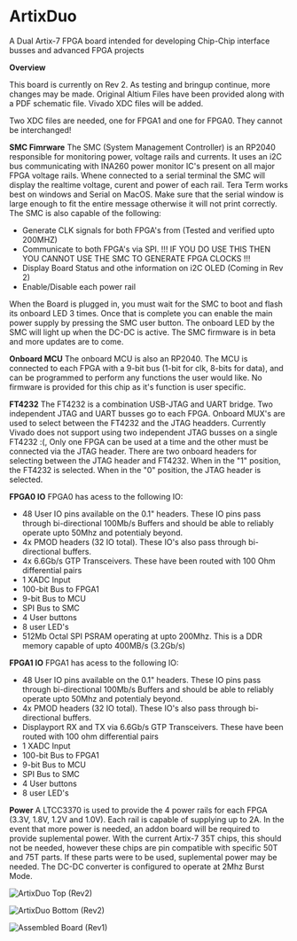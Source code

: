 # ArtixDuo
A Dual Artix-7 FPGA board intended for developing Chip-Chip interface busses and advanced FPGA projects

**Overview**

This board is currently on Rev 2. As testing and bringup continue, more changes may be made. Original Altium Files have been provided along with a PDF schematic file. Vivado XDC files will be added. 

Two XDC files are needed, one for FPGA1 and one for FPGA0. They cannot be interchanged!

**SMC Fimrware**
The SMC (System Management Controller) is an RP2040 responsible for monitoring power, voltage rails and currents. It uses an i2C bus communicating with INA260 power monitor IC's present on all major FPGA voltage rails. Whene connected to a serial terminal the SMC will display the realtime voltage, curent and power of each rail. Tera Term works best on windows and Serial on MacOS. Make sure that the serial window is large enough to fit the entire message otherwise it will not print correctly. The SMC is also capable of the following: 
- Generate CLK signals for both FPGA's from (Tested and verified upto 200MHZ)
- Communicate to both FPGA's via SPI. !!! IF YOU DO USE THIS THEN YOU CANNOT USE THE SMC TO GENERATE FPGA CLOCKS !!!
- Display Board Status and othe information on i2C OLED (Coming in Rev 2)
- Enable/Disable each power rail

When the Board is plugged in, you must wait for the SMC to boot and flash its onboard LED 3 times. Once that is complete you can enable the main power supply by pressing the SMC user button. The onboard LED by the SMC will light up when the DC-DC is active.
The SMC firmware is in beta and more updates are to come.

**Onboard MCU**
The onboard MCU is also an RP2040. The MCU is connected to each FPGA with a 9-bit bus (1-bit for clk, 8-bits for data), and can be programmed to perform any functions the user would like. No firmware is provided for this chip as it's function is user specific.

**FT4232**
The FT4232 is a combination USB-JTAG and UART bridge. Two independent JTAG and UART busses go to each FPGA. Onboard MUX's are used to select between the FT4232 and the JTAG headders. Currently Vivado does not support using two independent JTAG busses on a single FT4232 :(, Only one FPGA can be used at a time and the other must be connected via the JTAG header. There are two onboard headers for selecting between the JTAG header and FT4232. When in the "1" position, the FT4232 is selected. When in the "0" position, the JTAG header is selected. 

**FPGA0 IO**
FPGA0 has acess to the following IO:
- 48 User IO pins available on the 0.1" headers. These IO pins pass through bi-directional 100Mb/s Buffers and should be able to reliably operate upto 50Mhz and potentialy beyond.
- 4x PMOD headers (32 IO total). These IO's also pass through bi-directional buffers.
- 4x 6.6Gb/s GTP Transceivers. These have been routed with 100 Ohm differential pairs  
- 1 XADC Input
- 100-bit Bus to FPGA1
- 9-bit Bus to MCU
- SPI Bus to SMC
- 4 User buttons
- 8 user LED's
- 512Mb Octal SPI PSRAM operating at upto 200Mhz. This is a DDR memory capable of upto 400MB/s (3.2Gb/s)

**FPGA1 IO**
FPGA1 has acess to the following IO:
- 48 User IO pins available on the 0.1" headers. These IO pins pass through bi-directional 100Mb/s Buffers and should be able to reliably operate upto 50Mhz and potentialy beyond.
- 4x PMOD headers (32 IO total). These IO's also pass through bi-directional buffers.
- Displayport RX and TX via 6.6Gb/s GTP Transceivers. These have been routed with 100 ohm differential pairs   
- 1 XADC Input
- 100-bit Bus to FPGA1
- 9-bit Bus to MCU
- SPI Bus to SMC
- 4 User buttons
- 8 user LED's

**Power**
A LTCC3370 is used to provide the 4 power rails for each FPGA (3.3V, 1.8V, 1.2V and 1.0V). Each rail is capable of supplying up to 2A. In the event that more power is needed, an addon board will be required to provide suplemental power. With the current Artix-7 35T chips, this should not be needed, however these chips are pin compatible with specific 50T and 75T parts. If these parts were to be used, suplemental power may be needed. 
The DC-DC converter is configured to operate at 2Mhz Burst Mode.

![ArtixDuo Top (Rev2)](https://imgur.com/InKgrNF.png)

![ArtixDuo Bottom (Rev2)](https://imgur.com/wn1rjKm.png)

![Assembled Board (Rev1)](https://imgur.com/jNDjfVh.jpg)

